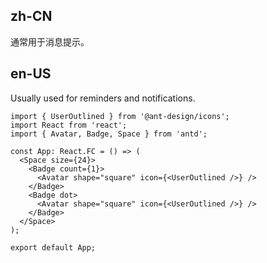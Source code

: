 ## zh-CN

通常用于消息提示。

## en-US

Usually used for reminders and notifications.
```tsx
import { UserOutlined } from '@ant-design/icons';
import React from 'react';
import { Avatar, Badge, Space } from 'antd';

const App: React.FC = () => (
  <Space size={24}>
    <Badge count={1}>
      <Avatar shape="square" icon={<UserOutlined />} />
    </Badge>
    <Badge dot>
      <Avatar shape="square" icon={<UserOutlined />} />
    </Badge>
  </Space>
);

export default App;
```
